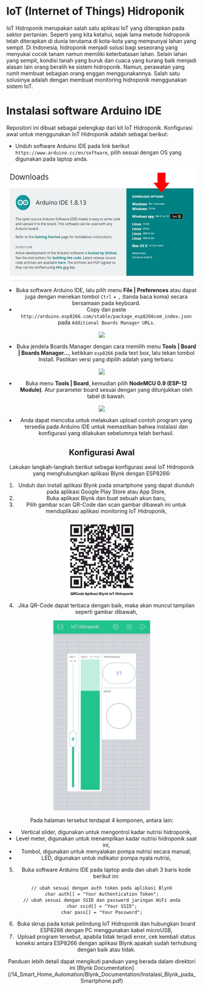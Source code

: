 # IoT (Internet of Things) Hidroponik

IoT Hidroponik merupakan salah satu aplikasi IoT yang diterapkan pada sektor pertanian. Seperti yang kita ketahui, sejak lama metode hidroponik telah diterapkan di dunia terutama di kota-kota yang mempunyai lahan yang sempit. Di Indonesia, hidroponik menjadi solusi bagi seseorang yang menyukai cocok tanam namun memiliki keterbatasan lahan. Selain lahan yang sempit, kondisi tanah yang buruk dan cuaca yang kurang baik menjadi alasan lain orang beralih ke sistem hidroponik. Namun, perawatan yang rumit membuat sebagian orang enggan menggunakannya. Salah satu solusinya adalah dengan membuat monitoring hidroponik menggunakan sistem IoT.

# Instalasi software Arduino IDE

Repositori ini dibuat sebagai pelengkap dari kit IoT Hidroponik. Konfigurasi awal untuk menggunakan IoT Hidroponik adalah sebagai berikut:
* Unduh software Arduino IDE pada link berikut ```https://www.arduino.cc/en/software```, pilih sesuai dengan OS yang digunakan pada laptop anda.

<div style="text-align:center"><img src="/images/Arduino_download.JPG" height="300" align ="center"/><div/>

* Buka software Arduino IDE, lalu pilih menu **File | Preferences** atau dapat juga dengan menekan tombol ```Ctrl``` + ```,``` (tanda baca koma) secara bersamaan pada keyboard.
* Copy dan paste ```http://arduino.esp8266.com/stable/package_esp8266com_index.json``` pada ```Additional Boards Manager URLs```.

<div style="text-align:center"><img src="https://github.com/userdw/Internet_of_Things_Maker_Kit/blob/master/images/additional_url.png" height="200" align ="center"/><div/>


* Buka jendela Boards Manager dengan cara memilih menu **Tools | Board | Boards Manager...**, ketikkan ```esp8266``` pada text box, lalu tekan tombol Install. Pastikan versi yang dipilih adalah yang terbaru.

<div style="text-align:center"><img src="https://github.com/userdw/Internet_of_Things_Maker_Kit/blob/master/images/esp8266_package.PNG" height="300" align ="center"/><div/>


* Buka menu **Tools | Board**, kemudian pilih **NodeMCU 0.9 (ESP-12 Module)**. Atur parameter board sesuai dengan yang ditunjukkan oleh tabel di bawah.

<img src="https://github.com/userdw/Internet_of_Things_Maker_Kit/blob/master/images/configuration_table.PNG" height="430" align ="center">

* Anda dapat mencoba untuk melakukan upload contoh program yang tersedia pada Arduino IDE untuk memastikan bahwa instalasi dan konfigurasi yang dilakukan sebelumnya telah berhasil.

## Konfigurasi Awal

Lakukan langkah-langkah berikut sebagai konfigurasi awal IoT Hidroponik yang menghubungkan aplikasi Blynk dengan ESP8266:
1. Unduh dan install aplikasi Blynk pada smartphone yang dapat diunduh pada aplikasi Google Play Store atau App Store,
2. Buka aplikasi Blynk dan buat sebuah akun baru,
3. Pilih gambar scan QR-Code dan scan gambar dibawah ini untuk menduplikasi aplikasi monitoring IoT Hidroponik,
<p align="center">
<img src="/images/Clone_blynk_project.jpeg" height="200">
</p>

4. Jika QR-Code dapat terbaca dengan baik, maka akan muncul tampilan seperti gambar dibawah,

<img src="https://github.com/userdw/IoT_Hidroponik/blob/main/images/Blynk_apps.jpg" height="500">

Pada halaman tersebut terdapat 4 komponen, antara lain:
* Vertical slider, digunakan untuk mengontrol kadar nutrisi hidroponik,
* Level meter, digunakan untuk menampilkan kadar nutrisi hidroponik saat ini,
* Tombol, digunakan untuk menyalakan pompa nutrisi secara manual,
* LED, digunakan untuk indikator pompa nyala nutrisi,

5. Buka software Arduino IDE pada laptop anda dan ubah 3 baris kode berikut ini:
```
// ubah sesuai dengan auth token pada aplikasi Blynk
char auth[] = "Your Authentication Token";
// ubah sesuai dengan SSID dan password jaringan WiFi anda
char ssid[] = "Your SSID";
char pass[] = "Your Password";
```

6. Buka skrup pada kotak pelindung IoT Hidroponik dan hubungkan board ESP8266 dengan PC menggunakan kabel microUSB,
7. Upload program tersebut, apabila tidak terjadi error, cek kembali status koneksi antara ESP8266 dengan aplikasi Blynk apakah sudah terhubung dengan baik atau tidak.

Panduan lebih detail dapat mengikuti panduan yang berada dalam direktori ini [Blynk Documentation]
(/14_Smart_Home_Automation/Blynk_Documentation/Instalasi_Blynk_pada_Smartphone.pdf)
